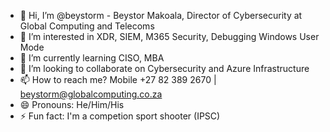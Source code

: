 - 👋 Hi, I’m @beystorm - Beystor Makoala, Director of Cybersecurity at Global Computing and Telecoms
- 👀 I’m interested in XDR, SIEM, M365 Security, Debugging Windows User Mode
- 🌱 I’m currently learning CISO, MBA
- 💞️ I’m looking to collaborate on Cybersecurity and Azure Infrastructure
- 📫 How to reach me?  Mobile +27 82 389 2670 | beystorm@globalcomputing.co.za
- 😄 Pronouns: He/Him/His
- ⚡ Fun fact: I'm a competion sport shooter (IPSC)

<!---
beystorm/beystorm is a ✨ special ✨ repository because its `README.md` (this file) appears on your GitHub profile.
You can click the Preview link to take a look at your changes.
--->
